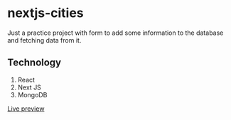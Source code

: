 # nextjs-cities

Just a practice project with form to add some information to the database and fetching data from it.

## Technology

1. React 
2. Next JS
3. MongoDB

[Live preview](https://nextjs-cities.vercel.app/)
